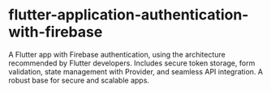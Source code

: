 # flutter-application-authentication-with-firebase
A Flutter app with Firebase authentication, using the architecture recommended by Flutter developers. Includes secure token storage, form validation, state management with Provider, and seamless API integration. A robust base for secure and scalable apps.
